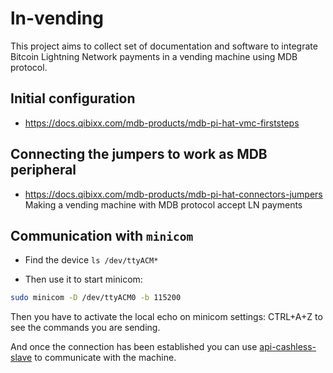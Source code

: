 # ln-vending

This project aims to collect set of documentation and software to integrate Bitcoin Lightning Network payments in a vending machine using MDB protocol.

## Initial configuration
- https://docs.qibixx.com/mdb-products/mdb-pi-hat-vmc-firststeps

## Connecting the jumpers to work as MDB peripheral
- https://docs.qibixx.com/mdb-products/mdb-pi-hat-connectors-jumpers
Making a vending machine with MDB protocol accept LN payments

## Communication with `minicom`

- Find the device `ls /dev/ttyACM*`

- Then use it to start minicom:

```bash
sudo minicom -D /dev/ttyACM0 -b 115200
```

Then you have to activate the local echo on minicom settings: CTRL+A+Z to see the commands you are sending.

And once the connection has been established you can use [api-cashless-slave](https://docs.qibixx.com/mdb-products/api-cashless-slave) to communicate with the machine.

